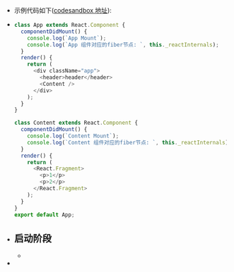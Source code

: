 - 示例代码如下([codesandbox 地址](https://codesandbox.io/s/busy-jang-b26hy?file=/src/App.js)):
- ```js
  class App extends React.Component {
    componentDidMount() {
      console.log(`App Mount`);
      console.log(`App 组件对应的fiber节点: `, this._reactInternals);
    }
    render() {
      return (
        <div className="app">
          <header>header</header>
          <Content />
        </div>
      );
    }
  }
  
  class Content extends React.Component {
    componentDidMount() {
      console.log(`Content Mount`);
      console.log(`Content 组件对应的fiber节点: `, this._reactInternals);
    }
    render() {
      return (
        <React.Fragment>
          <p>1</p>
          <p>2</p>
        </React.Fragment>
      );
    }
  }
  export default App;
  ```
- ## 启动阶段
	-
-